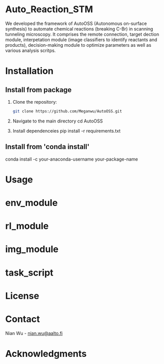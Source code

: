 # Auto_Reaction_STM
We developed the framework of AutoOSS (Autonomous on-surface synthesis) to automate chemical reactions (breaking C-Br) in scanning tunneling microscopy. It comprises the remote connection, target dection module, interpetation module (image classifiers to identify reactants and products), decision-making module to optimize parameters as well as various analysis scritps. 


# Installation

## Install from package

1. Clone the repository:
   ```sh
   git clone https://github.com/Meganwu/AutoOSS.git

2. Navigate to the main directory
   cd AutoOSS

3. Install dependenceies
   pip install -r requirements.txt

## Install from 'conda install'

conda install -c your-anaconda-username your-package-name




# Usage





# env_module

# rl_module

# img_module

# task_script


# License


# Contact
Nian Wu - nian.wu@aalto.fi

# Acknowledgments
